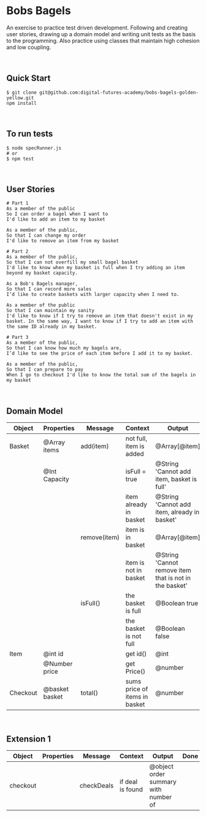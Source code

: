 # Bobs Bagels
An exercise to practice test driven development. Following and creating user stories, drawing up a domain model and writing unit tests as the basis to the programming. Also practice using classes that maintain high cohesion and low coupling.

<p>&nbsp;</p>

## Quick Start
```
$ git clone git@github.com:digital-futures-academy/bobs-bagels-golden-yellow.git
npm install
```

<p>&nbsp;</p>

## To run tests
```
$ node specRunner.js
# or
$ npm test
```

<p>&nbsp;</p>

## User Stories

```
# Part 1
As a member of the public
So I can order a bagel when I want to
I'd like to add an item to my basket

As a member of the public,
So that I can change my order
I'd like to remove an item from my basket
```
```
# Part 2
As a member of the public,
So that I can not overfill my small bagel basket
I'd like to know when my basket is full when I try adding an item beyond my basket capacity.

As a Bob's Bagels manager,
So that I can record more sales
I’d like to create baskets with larger capacity when I need to.

As a member of the public
So that I can maintain my sanity
I'd like to know if I try to remove an item that doesn't exist in my basket. In the same way, I want to know if I try to add an item with the same ID already in my basket.
```
```
# Part 3
As a member of the public,
So that I can know how much my bagels are,
I’d like to see the price of each item before I add it to my basket.

As a member of the public,
So that I can prepare to pay
When I go to checkout I'd like to know the total sum of the bagels in my basket
```

<p>&nbsp;</p>

## Domain Model
| Object | Properties | Message | Context | Output | Done |
| - | - | - | - | - | - |
| Basket | @Array items | add(item) | not full, item is added | @Array[@item] | ✅ |
|  | @Int Capacity |  | isFull = true | @String 'Cannot add item, basket is full' | ✅ |
|  |  |  | item already in basket | @String 'Cannot add item, already in basket' | ✅ |
|  |  | remove(item) | item is in basket | @Array[@item] | ✅ |
|  |  |  | item is not in basket | @String 'Cannot remove item that is not in the basket' | ✅ |
|  |  | isFull() | the basket is full | @Boolean true | ✅ |
|  |  |  | the basket is not full | @Boolean false | ✅ |
| Item | @int id |  | get id() | @int | ✅ |
|  | @Number price |  | get Price() | @number | ✅ |
| Checkout | @basket basket | total() | sums price of items in basket | @number | ✅ |

<p>&nbsp;</p>

## Extension 1
| Object | Properties | Message | Context | Output | Done |
| - | - | - | - | - | - |
| checkout |  | checkDeals | if deal is found | @object order summary with number of  |  |
